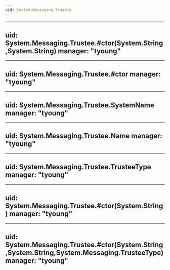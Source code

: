```yaml
---
uid: System.Messaging.Trustee
---
```


---
uid: System.Messaging.Trustee.#ctor(System.String,System.String)
manager: "tyoung"
---

---
uid: System.Messaging.Trustee.#ctor
manager: "tyoung"
---

---
uid: System.Messaging.Trustee.SystemName
manager: "tyoung"
---

---
uid: System.Messaging.Trustee.Name
manager: "tyoung"
---

---
uid: System.Messaging.Trustee.TrusteeType
manager: "tyoung"
---

---
uid: System.Messaging.Trustee.#ctor(System.String)
manager: "tyoung"
---

---
uid: System.Messaging.Trustee.#ctor(System.String,System.String,System.Messaging.TrusteeType)
manager: "tyoung"
---
